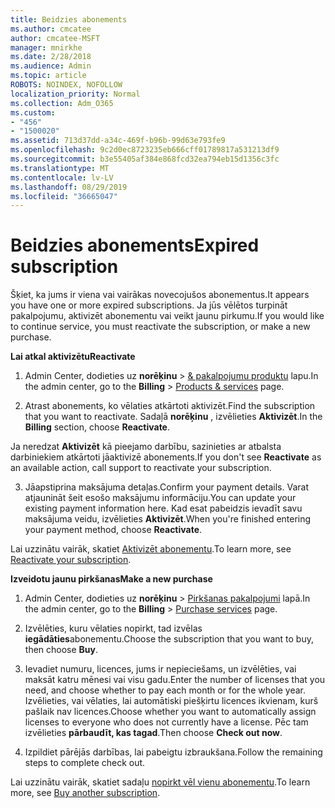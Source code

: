 ```yaml
---
title: Beidzies abonements
ms.author: cmcatee
author: cmcatee-MSFT
manager: mnirkhe
ms.date: 2/28/2018
ms.audience: Admin
ms.topic: article
ROBOTS: NOINDEX, NOFOLLOW
localization_priority: Normal
ms.collection: Adm_O365
ms.custom:
- "456"
- "1500020"
ms.assetid: 713d37dd-a34c-469f-b96b-99d63e793fe9
ms.openlocfilehash: 9c2d0ec8723235eb666cff01789817a531213df9
ms.sourcegitcommit: b3e55405af384e868fcd32ea794eb15d1356c3fc
ms.translationtype: MT
ms.contentlocale: lv-LV
ms.lasthandoff: 08/29/2019
ms.locfileid: "36665047"
---
```

# <a name="expired-subscription"></a><span data-ttu-id="b142a-102">Beidzies abonements</span><span class="sxs-lookup"><span data-stu-id="b142a-102">Expired subscription</span></span>

<span data-ttu-id="b142a-103">Šķiet, ka jums ir viena vai vairākas novecojušos abonementus.</span><span class="sxs-lookup"><span data-stu-id="b142a-103">It appears you have one or more expired subscriptions.</span></span> <span data-ttu-id="b142a-104">Ja jūs vēlētos turpināt pakalpojumu, aktivizēt abonementu vai veikt jaunu pirkumu.</span><span class="sxs-lookup"><span data-stu-id="b142a-104">If you would like to continue service, you must reactivate the subscription, or make a new purchase.</span></span>
  
<span data-ttu-id="b142a-105">**Lai atkal aktivizētu**</span><span class="sxs-lookup"><span data-stu-id="b142a-105">**Reactivate**</span></span>
  
1. <span data-ttu-id="b142a-106">Admin Center, dodieties uz **norēķinu** \> [& pakalpojumu produktu](https://go.microsoft.com/fwlink/p/?linkid=842054) lapu.</span><span class="sxs-lookup"><span data-stu-id="b142a-106">In the admin center, go to the **Billing** \> [Products & services](https://go.microsoft.com/fwlink/p/?linkid=842054) page.</span></span>

2. <span data-ttu-id="b142a-107">Atrast abonements, ko vēlaties atkārtoti aktivizēt.</span><span class="sxs-lookup"><span data-stu-id="b142a-107">Find the subscription that you want to reactivate.</span></span> <span data-ttu-id="b142a-108">Sadaļā **norēķinu** , izvēlieties **Aktivizēt**.</span><span class="sxs-lookup"><span data-stu-id="b142a-108">In the **Billing** section, choose **Reactivate**.</span></span>

<span data-ttu-id="b142a-109">Ja neredzat **Aktivizēt** kā pieejamo darbību, sazinieties ar atbalsta darbiniekiem atkārtoti jāaktivizē abonements.</span><span class="sxs-lookup"><span data-stu-id="b142a-109">If you don't see **Reactivate** as an available action, call support to reactivate your subscription.</span></span>

3. <span data-ttu-id="b142a-110">Jāapstiprina maksājuma detaļas.</span><span class="sxs-lookup"><span data-stu-id="b142a-110">Confirm your payment details.</span></span> <span data-ttu-id="b142a-111">Varat atjaunināt šeit esošo maksājumu informāciju.</span><span class="sxs-lookup"><span data-stu-id="b142a-111">You can update your existing payment information here.</span></span> <span data-ttu-id="b142a-112">Kad esat pabeidzis ievadīt savu maksājuma veidu, izvēlieties **Aktivizēt**.</span><span class="sxs-lookup"><span data-stu-id="b142a-112">When you're finished entering your payment method, choose **Reactivate**.</span></span>

<span data-ttu-id="b142a-113">Lai uzzinātu vairāk, skatiet [Aktivizēt abonementu](https://docs.microsoft.com/office365/admin/subscriptions-and-billing/reactivate-your-subscription).</span><span class="sxs-lookup"><span data-stu-id="b142a-113">To learn more, see [Reactivate your subscription](https://docs.microsoft.com/office365/admin/subscriptions-and-billing/reactivate-your-subscription).</span></span>

<span data-ttu-id="b142a-114">**Izveidotu jaunu pirkšanas**</span><span class="sxs-lookup"><span data-stu-id="b142a-114">**Make a new purchase**</span></span>
  
1. <span data-ttu-id="b142a-115">Admin Center, dodieties uz **norēķinu** \> [Pirkšanas pakalpojumi](https://go.microsoft.com/fwlink/p/?linkid=868433) lapā.</span><span class="sxs-lookup"><span data-stu-id="b142a-115">In the admin center, go to the **Billing** \> [Purchase services](https://go.microsoft.com/fwlink/p/?linkid=868433) page.</span></span>

2. <span data-ttu-id="b142a-116">Izvēlēties, kuru vēlaties nopirkt, tad izvēlas **iegādāties**abonementu.</span><span class="sxs-lookup"><span data-stu-id="b142a-116">Choose the subscription that you want to buy, then choose **Buy**.</span></span>

3. <span data-ttu-id="b142a-117">Ievadiet numuru, licences, jums ir nepieciešams, un izvēlēties, vai maksāt katru mēnesi vai visu gadu.</span><span class="sxs-lookup"><span data-stu-id="b142a-117">Enter the number of licenses that you need, and choose whether to pay each month or for the whole year.</span></span> <span data-ttu-id="b142a-118">Izvēlieties, vai vēlaties, lai automātiski piešķirtu licences ikvienam, kurš pašlaik nav licences.</span><span class="sxs-lookup"><span data-stu-id="b142a-118">Choose whether you want to automatically assign licenses to everyone who does not currently have a license.</span></span> <span data-ttu-id="b142a-119">Pēc tam izvēlieties **pārbaudīt, kas tagad**.</span><span class="sxs-lookup"><span data-stu-id="b142a-119">Then choose **Check out now**.</span></span>

4. <span data-ttu-id="b142a-120">Izpildiet pārējās darbības, lai pabeigtu izbraukšana.</span><span class="sxs-lookup"><span data-stu-id="b142a-120">Follow the remaining steps to complete check out.</span></span>

<span data-ttu-id="b142a-121">Lai uzzinātu vairāk, skatiet sadaļu [nopirkt vēl vienu abonementu](https://docs.microsoft.com/office365/admin/subscriptions-and-billing/buy-another-subscription).</span><span class="sxs-lookup"><span data-stu-id="b142a-121">To learn more, see [Buy another subscription](https://docs.microsoft.com/office365/admin/subscriptions-and-billing/buy-another-subscription).</span></span>